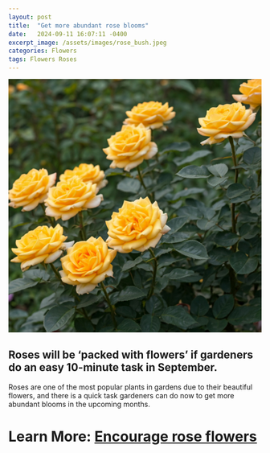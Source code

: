 ```yaml
---
layout: post
title:  "Get more abundant rose blooms"
date:   2024-09-11 16:07:11 -0400
excerpt_image: /assets/images/rose_bush.jpeg
categories: Flowers
tags: Flowers Roses
---
```


<img src="/assets/images/rose_bush.jpeg">

## Roses will be ‘packed with flowers’ if gardeners do an easy 10-minute task in September.

Roses are one of the most popular plants in gardens due to their beautiful flowers, and there is a quick task gardeners can do now to get more abundant blooms in the upcoming months.

# Learn More: [Encourage rose flowers](https://www.express.co.uk/life-style/garden/1942907/how-to-encourage-rose-flowers-gardening-task)
